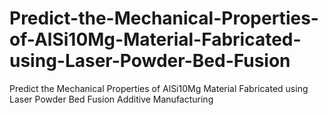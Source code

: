 # Predict-the-Mechanical-Properties-of-AlSi10Mg-Material-Fabricated-using-Laser-Powder-Bed-Fusion
Predict the Mechanical Properties of  AlSi10Mg Material Fabricated using Laser Powder Bed Fusion Additive Manufacturing
